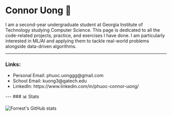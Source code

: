 # Connor Uong 👋


I am a second-year undergraduate student at Georgia Institute of Technology studying Computer Science. This page is dedicated to all the code-related projects, practice, and exercises I have done. I am particularly interested in ML/AI and applying them to tackle real-world problems alongside data-driven algorithms. 

---
### Links:
<ul>
  <li>Personal Email: phuoc.uonggg@gmail.com</li>
  <li>School Email: kuong3@gatech.edu</li>
  <li>LinkedIn: https://www.linkedin.com/in/phuoc-connor-uong/</li>
</ul>
---
### 📊 Stats

![Forrest's GitHub stats](https://github-readme-stats.vercel.app/api?username=forrestknight&show_icons=true&theme=gruvbox)

<!-- ![GitHub Streak](https://streak-stats.demolab.com?user=cnrbd&theme=gruvbox&border_radius=4.5) -->

<!--
**cnrbd/cnrbd** is a ✨ _special_ ✨ repository because its `README.md` (this file) appears on your GitHub profile.

Here are some ideas to get you started:

- 🔭 I’m currently working on ...
- 🌱 I’m currently learning ...
- 👯 I’m looking to collaborate on ...
- 🤔 I’m looking for help with ...
- 💬 Ask me about ...
- 📫 How to reach me: ...
- 😄 Pronouns: ...
- ⚡ Fun fact: ...
-->
